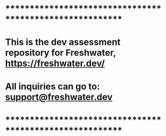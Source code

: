 # ********************************************************
#
# This is the dev assessment repository for Freshwater, https://freshwater.dev/
# All inquiries can go to: support@freshwater.dev
#
# ********************************************************